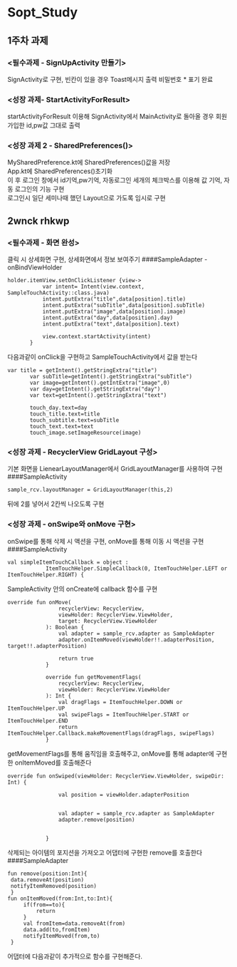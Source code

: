 # Sopt_Study
## 1주차 과제
### <필수과제 - SignUpActivity 만들기>
SignActivity로 구현, 빈칸이 있을 경우 Toast메시지 출력 
비밀번호 * 표기 완료
### <성장 과제- StartActivityForResult>
startActivityForResult 이용해 SignActivity에서 MainActivity로 돌아올 경우 회원 가입한 id,pw값 그대로 출력 
### <성장 과제 2 - SharedPreferences()>
 MySharedPreference.kt에 SharedPreferences()값을 저장  
 App.kt에 SharedPreferences()초기화  
 이 후 로그인 창에서 id기억,pw기억, 자동로그인 세개의 체크박스를 이용해 값 기억, 자동 로그인의 기능 구현  
 로그인시 일단 세미나때 했던 Layout으로 가도록 임시로 구현
 
 ## 2wnck rhkwp
 ### <필수과제 - 화면 완성>
 클릭 시 상세화면 구현, 상세화면에서 정보 보여주기
 ####SampleAdapter - onBindViewHolder
 ```
 holder.itemView.setOnClickListener {view->
            var intent= Intent(view.context, SampleTouchActivity::class.java)
            intent.putExtra("title",data[position].title)
            intent.putExtra("subTitle",data[position].subTitle)
            intent.putExtra("image",data[position].image)
            intent.putExtra("day",data[position].day)
            intent.putExtra("text",data[position].text)

            view.context.startActivity(intent)
        }
 ```
 다음과같이 onClick을 구현하고 SampleTouchActivity에서 값을 받는다
 ```
 var title = getIntent().getStringExtra("title")
        var subTitle=getIntent().getStringExtra("subTitle")
        var image=getIntent().getIntExtra("image",0)
        var day=getIntent().getStringExtra("day")
        var text=getIntent().getStringExtra("text")

        touch_day.text=day
        touch_title.text=title
        touch_subtitle.text=subTitle
        touch_text.text=text
        touch_image.setImageResource(image)
```
### <성장 과제 - RecyclerView GridLayout 구성>
 기본 화면을 LienearLayoutManager에서 GridLayoutManager를 사용하여 구현
 ####SampleActivity
 ```
 sample_rcv.layoutManager = GridLayoutManager(this,2)
 ```
 뒤에 2를 넣어서 2칸씩 나오도록 구현
 
 ### <성장 과제 - onSwipe와 onMove 구현>
 onSwipe를 통해 삭제 시 액션을 구현, onMove를 통해 이동 시 액션을 구현
 ####SampleActivity
```
val simpleItemTouchCallback = object :
            ItemTouchHelper.SimpleCallback(0, ItemTouchHelper.LEFT or ItemTouchHelper.RIGHT) {
```
SampleActivity 안의 onCreate에 callback 함수를 구현
```
override fun onMove(
                recyclerView: RecyclerView,
                viewHolder: RecyclerView.ViewHolder,
                target: RecyclerView.ViewHolder
            ): Boolean {
                val adapter = sample_rcv.adapter as SampleAdapter
                adapter.onItemMoved(viewHolder!!.adapterPosition, target!!.adapterPosition)

                return true
            }

            override fun getMovementFlags(
                recyclerView: RecyclerView,
                viewHolder: RecyclerView.ViewHolder
            ): Int {
                val dragFlags = ItemTouchHelper.DOWN or ItemTouchHelper.UP
                val swipeFlags = ItemTouchHelper.START or ItemTouchHelper.END
                return ItemTouchHelper.Callback.makeMovementFlags(dragFlags, swipeFlags)
            }
```
getMovementFlags를 통해 움직임을 호출해주고, onMove를 통해 adapter에 구현한 onItemMoved를 호출해준다
```
override fun onSwiped(viewHolder: RecyclerView.ViewHolder, swipeDir: Int) {
                
                val position = viewHolder.adapterPosition
                

                val adapter = sample_rcv.adapter as SampleAdapter
                adapter.remove(position)


            }
```
삭제되는 아이템의 포지션을 가져오고 어댑터에 구현한 remove를 호출한다
####SampleAdapter
            
```
fun remove(position:Int){
 data.removeAt(position)
 notifyItemRemoved(position)
 }
fun onItemMoved(from:Int,to:Int){
     if(from==to){
         return
     }
     val fromItem=data.removeAt(from)
     data.add(to,fromItem)
     notifyItemMoved(from,to)
 }
 ```
어댑터에 다음과같이 추가적으로 함수를 구현해준다.
